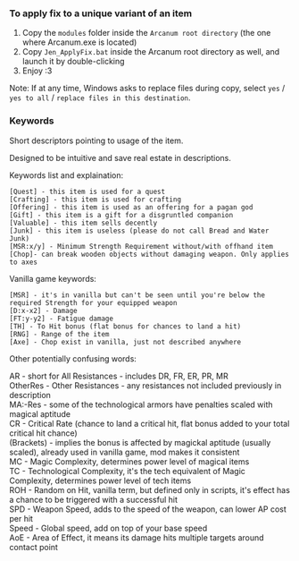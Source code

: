 ### To apply fix to a unique variant of an item

   1. Copy the `modules` folder inside the `Arcanum root directory` (the one where Arcanum.exe is located)
   2. Copy `Jen_ApplyFix.bat` inside the Arcanum root directory as well, and launch it by double-clicking
   3. Enjoy :3

Note: If at any time, Windows asks to replace files during copy, select `yes` / `yes to all` / `replace files in this destination`.

### Keywords

Short descriptors pointing to usage of the item.

Designed to be intuitive and save real estate in descriptions.

Keywords list and explaination:

    [Quest] - this item is used for a quest
    [Crafting] - this item is used for crafting
    [Offering] - this item is used as an offering for a pagan god
    [Gift] - this item is a gift for a disgruntled companion
    [Valuable] - this item sells decently
    [Junk] - this item is useless (please do not call Bread and Water Junk)
    [MSR:x/y] - Minimum Strength Requirement without/with offhand item
    [Chop]- can break wooden objects without damaging weapon. Only applies to axes

Vanilla game keywords:

    [MSR] - it's in vanilla but can't be seen until you're below the required Strength for your equipped weapon
    [D:x-x2] - Damage
    [FT:y-y2] - Fatigue damage
    [TH] - To Hit bonus (flat bonus for chances to land a hit)
    [RNG] - Range of the item
    [Axe] - Chop exist in vanilla, just not described anywhere
    
Other potentially confusing words:

AR - short for All Resistances - includes DR, FR, ER, PR, MR  
OtherRes - Other Resistances - any resistances not included previously in description  
MA:-Res - some of the technological armors have penalties scaled with magical aptitude  
CR - Critical Rate (chance to land a critical hit, flat bonus added to your total critical hit chance)   
(Brackets) - implies the bonus is affected by magickal aptitude (usually scaled), already used in vanilla game, mod makes it consistent  
MC - Magic Complexity, determines power level of magical items  
TC - Technological Complexity, it's the tech equivalent of Magic Complexity, determines power level of tech items  
ROH - Random on Hit, vanilla term, but defined only in scripts, it's effect has a chance to be triggered with a successful hit  
SPD - Weapon Speed, adds to the speed of the weapon, can lower AP cost per hit  
Speed - Global speed, add on top of your base speed  
AoE - Area of Effect, it means its damage hits multiple targets around contact point  



